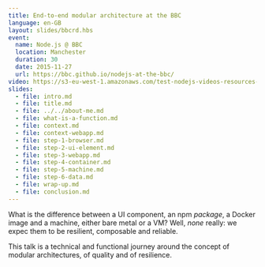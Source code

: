 ```yaml
---
title: End-to-end modular architecture at the BBC
language: en-GB
layout: slides/bbcrd.hbs
event:
  name: Node.js @ BBC
  location: Manchester
  duration: 30
  date: 2015-11-27
  url: https://bbc.github.io/nodejs-at-the-bbc/
video: https://s3-eu-west-1.amazonaws.com/test-nodejs-videos-resources-dev-videosbucket-15ezktoo84itw/6.mp4
slides:
  - file: intro.md
  - file: title.md
  - file: ../../about-me.md
  - file: what-is-a-function.md
  - file: context.md
  - file: context-webapp.md
  - file: step-1-browser.md
  - file: step-2-ui-element.md
  - file: step-3-webapp.md
  - file: step-4-container.md
  - file: step-5-machine.md
  - file: step-6-data.md
  - file: wrap-up.md
  - file: conclusion.md
---
```


What is the difference between a UI component, an npm *package*, a Docker image and a machine, either bare metal or a VM? Well, *none* really: we expec them to be resilient, composable and reliable.

This talk is a technical and functional journey around the concept of modular architectures, of quality and of resilience.
